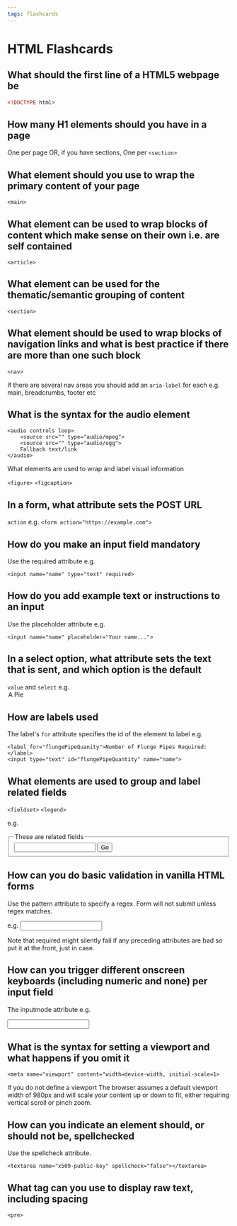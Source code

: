 ```yaml
---
tags: flashcards
---
```


# HTML Flashcards

## What should the first line of a HTML5 webpage be

```html
<!DOCTYPE html>
```

## How many H1 elements should you have in a page

One per page OR, if you have sections, One per ```<section>```

## What element should you use to wrap the primary content of your page

```<main>```

## What element can be used to wrap blocks of content which make sense on their own i.e. are self contained

```<article>```

## What element can be used for the thematic/semantic grouping of content

```<section>```

## What element should be used to wrap blocks of navigation links and what is best practice if there are more than one such block

```<nav>```

If there are several nav areas you should add an ```aria-label``` for each e.g. main, breadcrumbs, footer etc

## What is the syntax for the audio element

```
<audio controls loop>
    <source src="" type="audio/mpeg">
    <source src="" type="audio/ogg">    
    Fallback text/link
</audio>
```

What elements are used to wrap and label visual information

```<figure>```
```<figcaption>```

## In a form, what attribute sets the POST URL

`action`  e.g. `<form action="https://example.com">`

## How do you make an input field mandatory

Use the required attribute e.g.

```html=
<input name="name" type="text" required>
```

## How do you add example text or instructions to an input

Use the placeholder attribute e.g.

```html=
<input name="name" placeholder="Your name...">
```

## In a select option, what attribute sets the text that is sent, and which option is the default 

```value``` and ```select``` e.g. <option value="pie" selected>A Pie</option>

## How are labels used

The label's ```for``` attribute specifies the id of the element to label e.g.

```htmlmixed=
<label for="flungePipeQuanity">Number of Flunge Pipes Required:</label>
<input type="text" id="flungePipeQuantity" name="name">
```

## What elements are used to group and label related fields

`<fieldset>`
`<legend>`

e.g.

<fieldset>
    <legend>
        These are related fields
    </legend>
    <input name="pies">
    <button type="submit">Go</button>
</fieldset>

## How can you do basic validation in vanilla HTML forms

Use the pattern attribute to specify a regex. Form will not submit unless regex matches.

e.g. <input name="pies" pattern="0-9+" required>

Note that required might silently fail if any preceding attributes are bad so put it at the front, just in case.

## How can you trigger different onscreen keyboards (including numeric and none) per input field

The inputmode attribute e.g.

<input name="pies" pattern="0-9+" inputmode="numeric">

## What is the syntax for setting a viewport and what happens if you omit it

```htmlmixed=
<meta name="viewport" content="width=device-width, initial-scale=1>
```

If you do not define a viewport The browser assumes a default viewport width of 980px and will scale your content up or down to fit, either requiring vertical scroll or pinch zoom.
       
## How can you indicate an element should, or should not be, spellchecked

Use the spellcheck attribute.

```htmlmixed=
<textarea name="x509-public-key" spellcheck="false"></textarea>
```

## What tag can you use to display raw text, including spacing

```<pre>```
